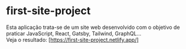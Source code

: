 # first-site-project

Esta aplicação trata-se de um site web desenvolvido com o objetivo de praticar JavaScript, React, Gatsby, Tailwind, GraphQL...
<br />
Veja o resultado: [https://first-site-project.netlify.app/]